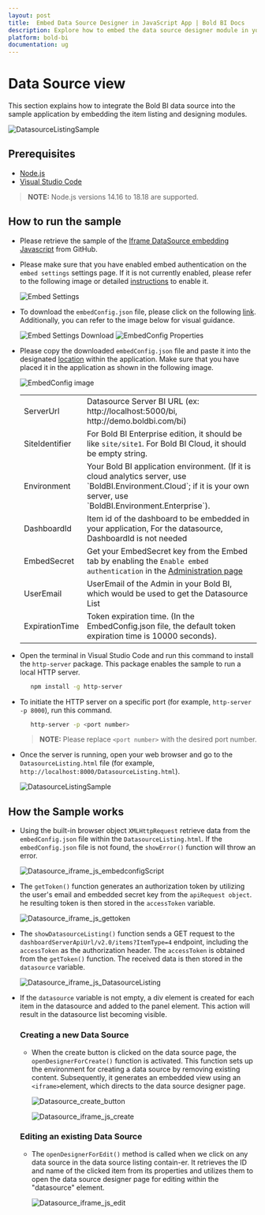 ```yaml
---
layout: post
title:  Embed Data Source Designer in JavaScript App | Bold BI Docs
description: Explore how to embed the data source designer module in your JavaScript-based Web application using iFrame and how to create and edit the data source.
platform: bold-bi
documentation: ug
---
```


# Data Source view
This section explains how to integrate the Bold BI data source into the sample application by embedding the item listing and designing modules. 

![DatasourceListingSample](/static/assets/iFrame-based/sample/images/Datasource_Iframe_js.png)

## Prerequisites

 * [Node.js](https://nodejs.org/en/)
 * [Visual Studio Code](https://code.visualstudio.com/download)

 > **NOTE:** Node.js versions 14.16 to 18.18 are supported.

## How to run the sample

* Please retrieve the sample of the [Iframe DataSource embedding Javascript](https://github.com/boldbi/iframe-datasource-javascript-sample) from GitHub.

* Please make sure that you have enabled embed authentication on the `embed settings` settings page. If it is not currently enabled, please refer to the following image or detailed [instructions](http/site-administration/embed-settings/#get-embed-secret-code) to enable it.

    ![Embed Settings](/static/assets/javascript/sample/images/embed-settings.png)

* To download the `embedConfig.json` file, please click on the following [link](/site-administration/embed-settings/#get-embed-configuration-file). Additionally, you can refer to the image below for visual guidance.

    ![Embed Settings Download](/static/assets/javascript/sample/images/embed-settings-download.png)
    ![EmbedConfig Properties](/static/assets/javascript/sample/images/prop-core.png)

* Please copy the downloaded `embedConfig.json` file and paste it into the designated [location](https://github.com/boldbi/iframe-datasource-javascript-sample/tree/master) within the application. Make sure that you have placed it in the application as shown in the following image.
  
    ![EmbedConfig image](/static/assets/iFrame-based/sample/images/Datasource_Iframe_js_EmbedConfig.png)

    <meta charset="utf-8"/>
    <table>
    <tbody>
    <tr>
    <td align="left">ServerUrl</td>
    <td align="left">Datasource Server BI URL (ex: http://localhost:5000/bi, http://demo.boldbi.com/bi)</td>
    </tr>
    <tr>
    <td align="left">SiteIdentifier</td>
    <td align="left">For Bold BI Enterprise edition, it should be like <code>site/site1</code>. For Bold BI Cloud, it should be empty string.</td>
    </tr>
    <tr>
    <td align="left">Environment</td>
    <td align="left">Your Bold BI application environment. (If it is cloud analytics server, use `BoldBI.Environment.Cloud`; if it is your own server, use `BoldBI.Environment.Enterprise`).</td>
    </tr>
    <tr>
    <td align="left">DashboardId</td>
    <td align="left">Item id of the dashboard to be embedded in your application, For the datasource, DashboardId is not needed</td>
    </tr>
    <tr>
    <td align="left">EmbedSecret</td>
    <td align="left">Get your EmbedSecret key from the Embed tab by enabling the <code>Enable embed authentication</code> in the <a href='https://help.boldbi.com/embedded-bi/site-administration/embed-settings/'>Administration page</a></td>
    </tr>
    <tr>
    <td align="left">UserEmail</td>
    <td align="left">UserEmail of the Admin in your Bold BI, which would be used to get the Datasource List </td>
    </tr>
    <tr>
    <td align="left">ExpirationTime</td>
    <td align="left">Token expiration time. (In the EmbedConfig.json file, the default token expiration time is 10000 seconds).</td>
    </tr>
    </tbody>
    </table>
 * Open the terminal in Visual Studio Code and run this command to install the `http-server` package. This package enables the sample to run a local HTTP server.
     ```bash
        npm install -g http-server
     ```
 * To initiate the HTTP server on a specific port (for example, `http-server -p 8000`), run this command.
   
     ```bash
        http-server -p <port number>
      ```
     > **NOTE:** Please replace `<port number>` with the desired port number.

 * Once the server is running, open your web browser and go to the `DatasourceListing.html` file (for example, `http://localhost:8000/DatasourceListing.html`).

    ![DatasourceListingSample](/static/assets/iFrame-based/sample/images/Datasource_Iframe_js.png)
  
## How the Sample works

* Using the built-in browser object `XMLHttpRequest` retrieve data from the `embedConfig.json` file within the `DatasourceListing.html`. If the `embedConfig.json` file is not found, the `showError()` function will throw an error.

	![Datasource_iframe_js_embedconfigScript](/static/assets/iFrame-based/sample/images/Datasource_Iframe_js_embdConfigScript.png)

* The `getToken()` function generates an authorization token by utilizing the user's email and embedded secret key from the `apiRequest object`. he resulting token is then stored in the `accessToken` variable.
  
  	![Datasource_iframe_js_gettoken](/static/assets/iFrame-based/sample/images/Datasource_Iframe_js_gettoken.png)

* The `showDatasourceListing()` function sends a GET request to the `dashboardServerApiUrl/v2.0/items?ItemType=4` endpoint, including the `accessToken` as the authorization header. The `accessToken` is obtained from the `getToken()` function. The received data is then stored in the `datasource` variable.
  
  	![Datasource_iframe_js_DatasourceListing](/static/assets/iFrame-based/sample/images/Datasource_Iframe_js_DatasourceListing.png)
  
* If the `datasource` variable is not empty, a div element is created for each item in the datasource and added to the panel element. This action will result in the datasource list becoming visible.
   
   ### Creating a new Data Source

   * When the create button is clicked on the data source page, the `openDesignerForCreate()` function is activated. This function sets up the environment for creating a data source by removing existing content. Subsequently, it generates an embedded view using an `<iframe>`element, which directs to the data source designer page.

	 	![Datasource_create_button](/static/assets/iFrame-based/sample/images/Datasource_create_button.png)
	        
		![Datasource_iframe_js_create](/static/assets/iFrame-based/sample/images/Datasource_Iframe_js_create.png)
 
   ###  Editing an existing Data Source
  
   * The `openDesignerForEdit()` method is called when we click on any data source in the data source listing contain-er. It retrieves the ID and name of the clicked item from its properties and utilizes them to open the data source designer page for editing within the "datasource" element.

     	![Datasource_iframe_js_edit](/static/assets/iFrame-based/sample/images/Datasource_Iframe_js_edit.png)
